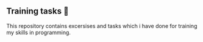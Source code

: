 ## Training tasks :construction:

This repository contains excersises and tasks which i have done for training my skills in programming.
